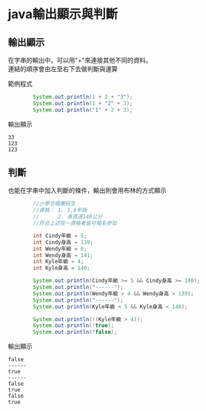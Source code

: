 # java輸出顯示與判斷
## 輸出顯示
在字串的輸出中，可以用"+"來連接其他不同的資料。  
連結的順序會由左至右下去做判斷與運算

範例程式
```java
        System.out.println(1 + 2 + "3");
        System.out.println(1 + "2" + 3);
        System.out.println("1" + 2 + 3);
```
輸出顯示
```
33
123
123
```
## 判斷
也能在字串中加入判斷的條件，輸出則會用布林的方式顯示
```java
        //小學合唱團招生
        //資格： 1. 5,6年級
        //      2. 身高達140公分
        //符合上述任一資格者皆可報名參加

        int Cindy年級 = 5;
        int Cindy身高 = 139;
        int Wendy年級 = 6;
        int Wendy身高 = 141;
        int Kyle年級 = 4;
        int Kyle身高 = 140;

        System.out.println(Cindy年級 >= 5 && Cindy身高 >= 140);
        System.out.println("------");
        System.out.println(Wendy年級 > 4 && Wendy身高 > 139);
        System.out.println("------");
        System.out.println(Kyle年級 < 5 && Kyle身高 < 140);

        System.out.println(!(Kyle年級 > 4));
        System.out.println(!true);
        System.out.println(!false);
```
輸出顯示
```
false
------
true
------
false
true
false
true
```
